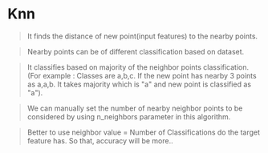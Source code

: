# Knn
> It finds the distance of new point(input features) to the nearby points.

> Nearby points can be of different classification based on dataset.

> It classifies based on majority of the neighbor points classification.(For example : Classes are a,b,c. If the new point has nearby 3 points as a,a,b. It takes majority which is "a" and new point is classified as "a").

> We can manually set the number of nearby neighbor points to be considered by using n_neighbors parameter in this algorithm. 

> Better to use neighbor value = Number of Classifications do the target feature has. So that, accuracy will be more.. 

